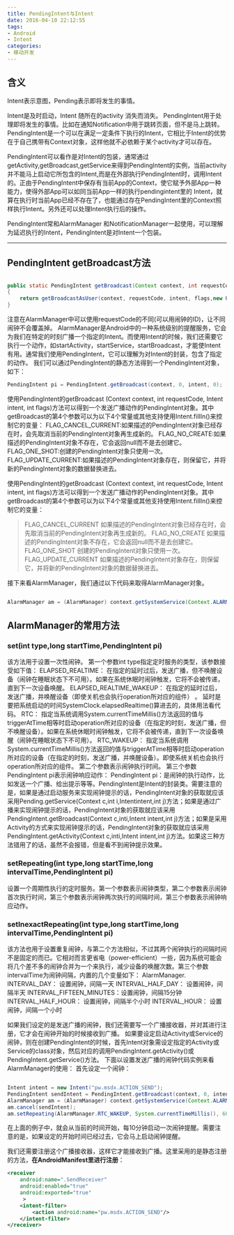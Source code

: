 ```yaml
---
title: PendingIntent与Intent
date: 2016-04-10 22:12:55
tags:
- Android
- Intent
categories:
- 移动开发
---
```

## 含义
Intent表示意图，Pending表示即将发生的事情。 

Intent是及时启动，Intent 随所在的activity 消失而消失。
PendingIntent用于处理即将发生的事情。比如在通知Notification中用于跳转页面，但不是马上跳转。
PendingIntent是一个可以在满足一定条件下执行的Intent，它相比于Intent的优势在于自己携带有Context对象，这样他就不必依赖于某个activity才可以存在。

PendingIntent可以看作是对Intent的包装，通常通过getActivity,getBroadcast,getService来得到PendingIntent的实例，当前activity并不能马上启动它所包含的Intent,而是在外部执行PendingIntent时，调用Intent的。正由于PendingIntent中保存有当前App的Context，使它赋予外部App一种能力，使得外部App可以如同当前App一样的执行pendingintent里的 Intent，就算在执行时当前App已经不存在了，也能通过存在PendingIntent里的Context照样执行Intent。另外还可以处理Intent执行后的操作。

PendingIntent常和AlarmManager 和NotificationManager一起使用，可以理解为延迟执行的Intent，PendingIntent是对Intent一个包装。 

----

## PendingIntent getBroadcast方法
```java

public static PendingIntent getBroadcast(Context context, int requestCode,Intent intent, @Flags int flags) 
{
    return getBroadcastAsUser(context, requestCode, intent, flags,new UserHandle(UserHandle.myUserId()));
}
```
注意在AlarmManager中可以使用requestCode的不同(可以用闹钟的ID)，让不同闹钟不会覆盖掉。
AlarmManager是Android中的一种系统级别的提醒服务，它会为我们在特定的时刻广播一个指定的Intent。而使用Intent的时候，我们还需要它执行一个动作，如startActivity，startService，startBroadcast，才能使Intent有用。通常我们使用PendingIntent，它可以理解为对Intent的封装，包含了指定的动作。
我们可以通过PendingIntent的静态方法得到一个PendingIntent对象，如下：
```java
PendingIntent pi = PendingIntent.getBroadcast(context, 0, intent, 0); 

```

使用PendingIntent的getBroadcast (Context context, int requestCode, Intent intent, int flags)方法可以得到一个发送广播动作的PendingIntent对象。其中getBroadcast的第4个参数可以为以下4个常量或其他支持使用Intent.fillIn()来控制它的变量：
FLAG_CANCEL_CURRENT:如果描述的PendingIntent对象已经存在时，会先取消当前的PendingIntent对象再生成新的。
FLAG_NO_CREATE:如果描述的PendingIntent对象不存在，它会返回null而不是去创建它。
FLAG_ONE_SHOT:创建的PendingIntent对象只使用一次。
FLAG_UPDATE_CURRENT:如果描述的PendingIntent对象存在，则保留它，并将新的PendingIntent对象的数据替换进去。

使用PendingIntent的getBroadcast (Context context, int requestCode, Intent intent, int flags)方法可以得到一个发送广播动作的PendingIntent对象。其中getBroadcast的第4个参数可以为以下4个常量或其他支持使用Intent.fillIn()来控制它的变量：
> FLAG_CANCEL_CURRENT
如果描述的PendingIntent对象已经存在时，会先取消当前的PendingIntent对象再生成新的。
> FLAG_NO_CREATE
如果描述的PendingIntent对象不存在，它会返回null而不是去创建它。
> FLAG_ONE_SHOT
创建的PendingIntent对象只使用一次。
> FLAG_UPDATE_CURRENT
如果描述的PendingIntent对象存在，则保留它，并将新的PendingIntent对象的数据替换进去。

接下来看AlarmManager，我们通过以下代码来取得AlarmManager对象。
```java

AlarmManager am = (AlarmManager) context.getSystemService(Context.ALARM_SERVICE); 

```

## AlarmManager的常用方法

### set(int type,long startTime,PendingIntent pi)
该方法用于设置一次性闹钟。
第一个参数int type指定定时服务的类型，该参数接受如下值：
ELAPSED_REALTIME： 在指定的延时过后，发送广播，但不唤醒设备（闹钟在睡眠状态下不可用）。如果在系统休眠时闹钟触发，它将不会被传递，直到下一次设备唤醒。
ELAPSED_REALTIME_WAKEUP： 在指定的延时过后，发送广播，并唤醒设备（即使关机也会执行operation所对应的组件） 。
延时是要把系统启动的时间SystemClock.elapsedRealtime()算进去的，具体用法看代码。
RTC： 指定当系统调用System.currentTimeMillis()方法返回的值与triggerAtTime相等时启动operation所对应的设备（在指定的时刻，发送广播，但不唤醒设备）。如果在系统休眠时闹钟触发，它将不会被传递，直到下一次设备唤醒（闹钟在睡眠状态下不可用）。
RTC_WAKEUP： 指定当系统调用System.currentTimeMillis()方法返回的值与triggerAtTime相等时启动operation所对应的设备（在指定的时刻，发送广播，并唤醒设备）。即使系统关机也会执行 operation所对应的组件。
第二个参数表示闹钟执行时间。
第三个参数PendingIntent pi表示闹钟响应动作：
PendingIntent pi：是闹钟的执行动作，比如发送一个广播、给出提示等等。PendingIntent是Intent的封装类。需要注意的是，如果是通过启动服务来实现闹钟提示的话，PendingIntent对象的获取就应该采用Pending.getService(Context c,int i,Intentintent,int j)方法；如果是通过广播来实现闹钟提示的话，PendingIntent对象的获取就应该采用PendingIntent.getBroadcast(Context c,inti,Intent intent,int j)方法；如果是采用Activity的方式来实现闹钟提示的话，PendingIntent对象的获取就应该采用PendingIntent.getActivity(Context c,inti,Intent intent,int j)方法。如果这三种方法错用了的话，虽然不会报错，但是看不到闹钟提示效果。
<!--more-->
### setRepeating(int type,long startTime,long intervalTime,PendingIntent pi)
设置一个周期性执行的定时服务。第一个参数表示闹钟类型，第二个参数表示闹钟首次执行时间，第三个参数表示闹钟两次执行的间隔时间，第三个参数表示闹钟响应动作。

### setInexactRepeating(int type,long startTime,long intervalTime,PendingIntent pi)
该方法也用于设置重复闹钟，与第二个方法相似，不过其两个闹钟执行的间隔时间不是固定的而已。它相对而言更省电（power-efficient）一些，因为系统可能会将几个差不多的闹钟合并为一个来执行，减少设备的唤醒次数。第三个参数intervalTime为闹钟间隔，内置的几个变量如下：
AlarmManager.
INTERVAL_DAY：      设置闹钟，间隔一天
INTERVAL_HALF_DAY：  设置闹钟，间隔半天
INTERVAL_FIFTEEN_MINUTES：设置闹钟，间隔15分钟
INTERVAL_HALF_HOUR：     设置闹钟，间隔半个小时
INTERVAL_HOUR：  设置闹钟，间隔一个小时

如果我们设定的是发送广播的闹钟，我们还需要写一个广播接收器，并对其进行注册，它才会在闹钟开始的时候接收到广播。
如果要设定启动Activity或Service的闹钟，则在创建PendingIntent的时候，首先Intent对象需设定指定的Activity或Service的class对象，然后对应的调用PendingIntent.getActivity()或PendingIntent.getService()方法。
下面以设置发送广播的闹钟代码实例来看AlarmManager的使用：
首先设定一个闹钟：

```java

Intent intent = new Intent("pw.msdx.ACTION_SEND");  
PendingIntent sendIntent = PendingIntent.getBroadcast(context, 0, intent, PendingIntent.FLAG_UPDATE_CURRENT);  
AlarmManager am = (AlarmManager) context.getSystemService(Context.ALARM_SERVICE);  
am.cancel(sendIntent);  
am.setRepeating(AlarmManager.RTC_WAKEUP, System.currentTimeMillis(), 60 * 10 * 1000, sendIntent); 

```
在上面的例子中，就会从当前的时间开始，每10分钟启动一次闹钟提醒。需要注意的是，如果设定的开始时间已经过去，它会马上启动闹钟提醒。

我们还需要注册这个广播接收器，这样它才能接收到广播。这里采用的是静态注册的方法，**在AndroidManifest里进行注册**：
```xml
<receiver  
    android:name=".SendReceiver"  
    android:enabled="true"  
    android:exported="true"  
     >  
    <intent-filter>  
        <action android:name="pw.msdx.ACTION_SEND"/>  
    </intent-filter>  
</receiver>
```  
